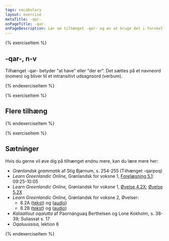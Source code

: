 ```yaml
---
tags: vocabulary
layout: exercise
metaTitle: -qar-
onPageTitle: -qar-
onPageDescription: Lær om tilhænget -qar- og øv at bruge det i forskellige sammenhænge
---
```


{% exerciseItem %}

## -qar-, n-v

Tilhænget -qar- betyder "at have" eller "der er". Det sættes på et navneord (nomen) og bliver til et intransitivt udsagnsord (verbum).

<textarea-input data-label="Prøv at sætte -qar- på så mange ord som du kan komme i tanke om, og bøj ordene i de forskellige personendelser (fx: illoqarpunga, illoqarputit osv.)"></textarea-input>
<feedback-message data-content="Jo flere ord du kan finde på, jo nemmere vil det blive at genkende tilhænget i forskellige sammenhænge."></feedback-message>
{% endexerciseItem %}

{% exerciseItem %}

## Flere tilhæng

<textarea-input data-label="Prøv at sætte -qar- sammen med flere tilhæng du kender. (Fx: illoqanngilaq; illoqarfik)"></textarea-input>
{% endexerciseItem %}

{% exerciseItem %}

## Sætninger

<textarea-input data-label="Lav forskellige sætninger, hvor du bruger -qar-"></textarea-input>

Hvis du gerne vil øve dig på tilhænget endnu mere, kan du lære mere her:

- _Grønlandsk grammatik_ af Stig Bjørnum, s. 254-255 (Tilhænget -qarpoq)
- _Learn Greenlandic Online,_ Grønlandsk for voksne 1, [Forelæsning 5.1](https://learngreenlandic.com/online/lg1/5.1/): 09:25-10:05
- _Learn Greenlandic Online,_ Grønlandsk for voksne 1, [Øvelse 4.2X](https://learngreenlandic.com/online/lg1/4x/prod/); [Øvelse 5.2X](https://learngreenlandic.com/online/lg1/5x/nqar/)
- _Learn Greenlandic Online,_ Grønlandsk for voksne 2, Øvelser:
    - 8.2A ([tekst](https://learngreenlandic.com/online/lg2/structure/8.2.1/t/)) og ([audio](https://learngreenlandic.com/online/lg2/structure/8.2.1/a/))
    - 8.2B ([tekst](https://learngreenlandic.com/online/lg2/structure/8.2.2/t/)) og ([audio](https://learngreenlandic.com/online/lg2/structure/8.2.2/a/))
- _Kalaallisut oqalutta_ af Paornánguaq Berthelsen og Lone Kokholm, s. 38-39; Suliassat s. 17
- _Oqaluussisa,_ lektion 6

<feedback-message data-content="Godt klaret! Du har nu lært tilhænget -qar- i mange forskellige sammenhænge. Du kan sende øvelsen her til mig, hvis du gerne vil have feedback, ved at klikke på 'Send til læreren' på næste side."></feedback-message>
{% endexerciseItem %}
